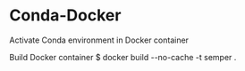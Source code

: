 # Conda-Docker
Activate Conda environment in Docker container

Build Docker container
$ docker build --no-cache -t semper .
